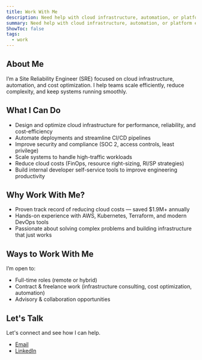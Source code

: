 ```yaml
---
title: Work With Me
description: Need help with cloud infrastructure, automation, or platform engineering? Let’s talk.
summary: Need help with cloud infrastructure, automation, or platform engineering? Let’s talk.
ShowToc: false
tags:
  - work
---
```


## About Me

I’m a Site Reliability Engineer (SRE) focused on cloud infrastructure, automation, and cost optimization. I help teams scale efficiently, reduce complexity, and keep systems running smoothly.

## What I Can Do

- Design and optimize cloud infrastructure for performance, reliability, and cost-efficiency
- Automate deployments and streamline CI/CD pipelines
- Improve security and compliance (SOC 2, access controls, least privilege)
- Scale systems to handle high-traffic workloads
- Reduce cloud costs (FinOps, resource right-sizing, RI/SP strategies)
- Build internal developer self-service tools to improve engineering productivity

## Why Work With Me?

- Proven track record of reducing cloud costs — saved $1.9M+ annually
- Hands-on experience with AWS, Kubernetes, Terraform, and modern DevOps tools
- Passionate about solving complex problems and building infrastructure that just works

## Ways to Work With Me

I’m open to:

- Full-time roles (remote or hybrid)
- Contract & freelance work (infrastructure consulting, cost optimization, automation)
- Advisory & collaboration opportunities

## Let's Talk

Let's connect and see how I can help.

- [Email](mailto:contact@pierreccesario.com)
- [LinkedIn](https://www.linkedin.com/in/pierreccesario/)
